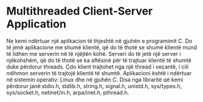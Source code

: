 # Multithreaded Client-Server Application
Ne kemi ndërtuar një aplikacion të thjeshtë në gjuhën e programimit C. Do të jenë aplikacione me shumë klientë, që do të thotë se shumë klientë mund të lidhen me serverin në të njëjtën kohë. Serveri do të jetë një server i njëkohshëm, që do të thotë se ka aftësinë për të trajtuar klientë të shumtë duke përdorur threads. Çdo klient trajtohet nga një thread i veçantë, i cili ndihmon serverin të trajtojë klientë të shumtë.
Aplikacioni është i ndërtuar në sistemin operativ: Linux dhe në gjuhën C.
Disa nga libraritë që kemi përdorur janë:stdio.h, stdlib.h, string.h, signal.h, unistd.h, sys/types.h, sys/socket.h, netinet/in.h, arpa/inet.h, pthread.h.
